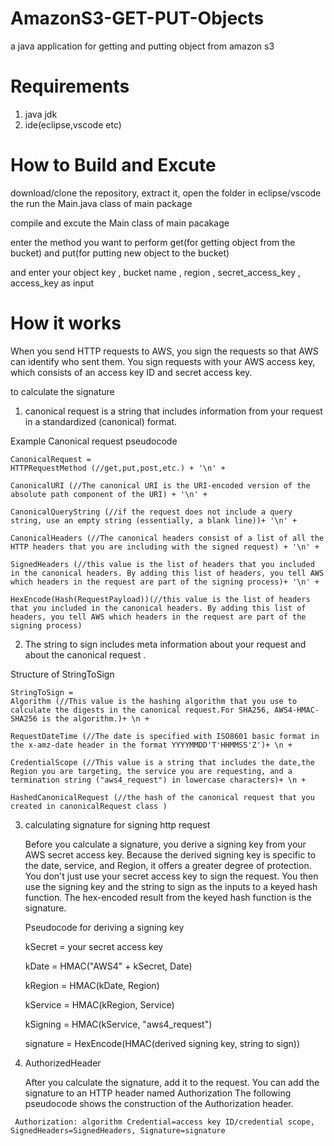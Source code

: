 # AmazonS3-GET-PUT-Objects

a java application for getting and putting object from amazon s3

# Requirements

1. java jdk
2. ide(eclipse,vscode etc)

# How to Build and Excute

   download/clone the repository, extract it, open the folder in eclipse/vscode  
   the run the Main.java class of main package
   
   compile and excute the Main class of main pacakage
   
   enter the method you want to perform get(for getting object from the bucket) and put(for putting new object to the bucket)
   
   and enter your object key , bucket name , region , secret_access_key , access_key as input
  

# How it works

When you send HTTP requests to AWS, you sign the requests so that AWS can identify who sent them. 
You sign requests with your AWS access key, which consists of an access key ID and secret access key.

to calculate the signature

1.  canonical request is a string that includes information from your request in a standardized (canonical) format.
    
  Example Canonical request pseudocode
  
    CanonicalRequest =
    HTTPRequestMethod (//get,put,post,etc.) + '\n' + 
    
    CanonicalURI (//The canonical URI is the URI-encoded version of the absolute path component of the URI) + '\n' +  
    
    CanonicalQueryString (//if the request does not include a query string, use an empty string (essentially, a blank line))+ '\n' +
    
    CanonicalHeaders (//The canonical headers consist of a list of all the HTTP headers that you are including with the signed request) + '\n' + 
    
    SignedHeaders (//this value is the list of headers that you included in the canonical headers. By adding this list of headers, you tell AWS which headers in the request are part of the signing process)+ '\n' +
    
    HexEncode(Hash(RequestPayload))(//this value is the list of headers that you included in the canonical headers. By adding this list of headers, you tell AWS which headers in the request are part of the signing process)

  2. The string to sign includes meta information about your request and about the canonical request .
      
   Structure of StringToSign
     
    StringToSign =
    Algorithm (//This value is the hashing algorithm that you use to calculate the digests in the canonical request.For SHA256, AWS4-HMAC-SHA256 is the algorithm.)+ \n +
    
    RequestDateTime (//The date is specified with ISO8601 basic format in the x-amz-date header in the format YYYYMMDD'T'HHMMSS'Z')+ \n +
    
    CredentialScope (//This value is a string that includes the date,the Region you are targeting, the service you are requesting, and a termination string ("aws4_request") in lowercase characters)+ \n +
    
    HashedCanonicalRequest (//the hash of the canonical request that you created in canonicalRequest class )
    
  3. calculating signature for signing http request
  
     Before you calculate a signature, you derive a signing key from your AWS secret access key. Because the derived signing key is specific to the date, service, and Region, it offers a greater degree of protection. You don't just use your secret access key to sign the request. You then use the signing key and the string to sign as the inputs to a keyed hash function. The hex-encoded result from the keyed hash function is the signature.
     
     Pseudocode for deriving a signing key
      
      kSecret = your secret access key
      
      kDate = HMAC("AWS4" + kSecret, Date)
      
      kRegion = HMAC(kDate, Region)
      
      kService = HMAC(kRegion, Service)
      
      kSigning = HMAC(kService, "aws4_request")
      
      
      signature = HexEncode(HMAC(derived signing key, string to sign))
      
      
   4. AuthorizedHeader 
   
        After you calculate the signature, add it to the request. You can add the signature to an HTTP header named Authorization
        The following pseudocode shows the construction of the Authorization header.
     
     Authorization: algorithm Credential=access key ID/credential scope, SignedHeaders=SignedHeaders, Signature=signature
     
   
   
     
     
